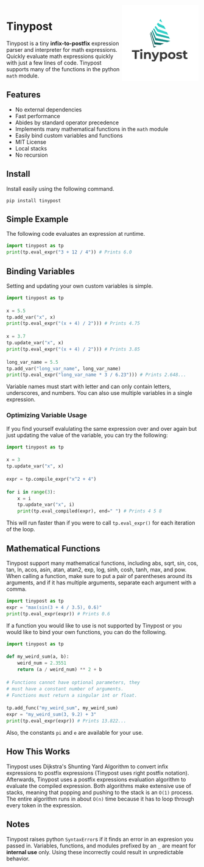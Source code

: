 <img alt="Tinypost logo" src="static/logo.png" align="right"/>

# Tinypost

Tinypost is a tiny **infix-to-postfix** expression parser and interpreter for
math expressions. Quickly evaluate math expressions quickly with just a few lines of
code. Tinypost supports many of the functions in the
python `math` module.

## Features

- No external dependencies
- Fast performance
- Abides by standard operator precedence
- Implements many mathematical functions in the `math` module
- Easily bind custom variables and functions
- MIT License
- Local stacks
- No recursion

## Install

Install easily using the following command.

```
pip install tinypost
```

## Simple Example

The following code evaluates an expression at runtime.

```python
import tinypost as tp
print(tp.eval_expr("3 + 12 / 4")) # Prints 6.0
```

## Binding Variables

Setting and updating your own custom variables is simple.

```python
import tinypost as tp

x = 5.5
tp.add_var("x", x)
print(tp.eval_expr("(x + 4) / 2"))) # Prints 4.75

x = 3.7
tp.update_var("x", x)
print(tp.eval_expr("(x + 4) / 2"))) # Prints 3.85

long_var_name = 5.5
tp.add_var("long_var_name", long_var_name)
print(tp.eval_expr("long_var_name * 3 / 6.23"))) # Prints 2.648...
```

Variable names must start with letter and can only contain letters, underscores,
and numbers. You can also use multiple variables in a single expression.

### Optimizing Variable Usage

If you find yourself evalulating the same expression over and over again
but just updating the value of the variable, you can try the following:

```python
import tinypost as tp

x = 3
tp.update_var("x", x)

expr = tp.compile_expr("x^2 + 4")

for i in range(3):
    x = i
    tp.update_var("x", i)
    print(tp.eval_compiled(expr), end=" ") # Prints 4 5 8
```

This will run faster than if you were to call `tp.eval_expr()` for each
iteration of the loop.

## Mathematical Functions

Tinypost support many mathematical functions, including abs, sqrt, sin, cos,
tan, ln, acos, asin, atan, atan2, exp, log, sinh, cosh, tanh, max, and pow.
When calling a function, make sure to put a pair of parentheses around its
arguments, and if it has multiple arguments, separate each argument with a comma.

```python
import tinypost as tp
expr = "max(sin(3 + 4 / 3.5), 0.6)"
print(tp.eval_expr(expr)) # Prints 0.6
```

If a function you would like to use is not supported by Tinypost or you would
like to bind your own functions, you can do the following.

```python
import tinypost as tp

def my_weird_sum(a, b):
    weird_num = 2.3551
    return (a / weird_num) ** 2 + b

# Functions cannot have optional parameters, they
# must have a constant number of arguments.
# Functions must return a singular int or float.

tp.add_func("my_weird_sum", my_weird_sum)
expr = "my_weird_sum(3, 9.2) + 3"
print(tp.eval_expr(expr)) # Prints 13.822...
```

Also, the constants `pi` and `e` are available for your use.

## How This Works

Tinypost uses Dijkstra's Shunting Yard Algorithm to convert infix expressions
to postfix expressions (Tinypost uses right postfix notation). Afterwards, Tinypost
uses a postfix expressions evaluation algorithm to evaluate the compiled expression.
Both algorithms make extensive use of stacks, meaning that popping and pushing to the
stack is an `O(1)` process. The entire algorithm runs in about `O(n)` time
because it has to loop through every token in the expression.

## Notes

Tinypost raises python `SyntaxError`s if it finds an error in an expresion
you passed in. Variables, functions, and modules prefixed by an `_` are
meant for **internal use** only. Using these incorrectly could result in
unpredictable behavior.
